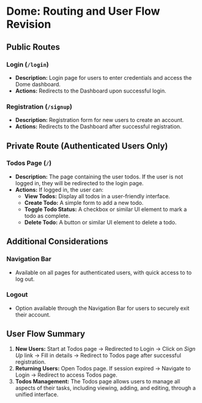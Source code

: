 # Dome: Routing and User Flow Revision

## Public Routes

### Login (`/login`)

- **Description:** Login page for users to enter credentials and access the Dome dashboard.
- **Actions:** Redirects to the Dashboard upon successful login.

### Registration (`/signup`)

- **Description:** Registration form for new users to create an account.
- **Actions:** Redirects to the Dashboard after successful registration.

## Private Route (Authenticated Users Only)

### Todos Page (`/`)

- **Description:** The page containing the user todos. If the user is not logged in, they will be redirected to the login page.
- **Actions:** If logged in, the user can:
  - **View Todos:** Display all todos in a user-friendly interface.
  - **Create Todo:** A simple form to add a new todo.
  - **Toggle Todo Status:** A checkbox or similar UI element to mark a todo as complete.
  - **Delete Todo:** A button or similar UI element to delete a todo.

## Additional Considerations

### Navigation Bar

- Available on all pages for authenticated users, with quick access to to log out.

### Logout

- Option available through the Navigation Bar for users to securely exit their account.

## User Flow Summary

1. **New Users:** Start at Todos page → Redirected to Login → Click on _Sign Up_ link → Fill in details → Redirect to Todos page after successful registration.
2. **Returning Users:** Open Todos page. If session expired → Navigate to Login → Redirect to access Todos page.
3. **Todos Management:** The Todos page allows users to manage all aspects of their tasks, including viewing, adding, and editing, through a unified interface.
